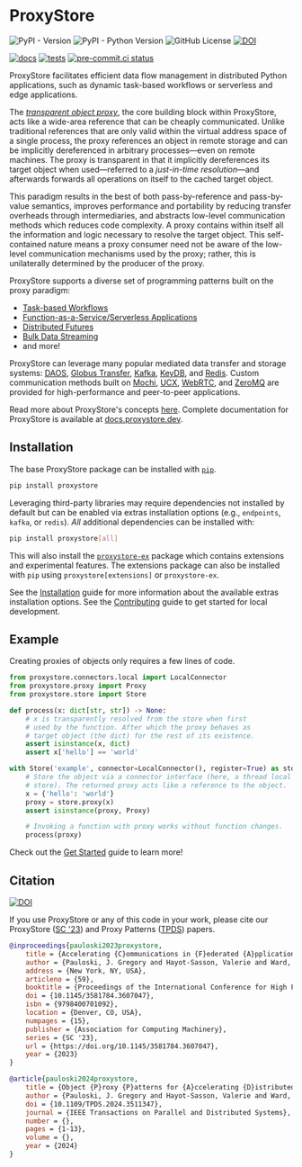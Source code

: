 # ProxyStore

![PyPI - Version](https://img.shields.io/pypi/v/proxystore)
![PyPI - Python Version](https://img.shields.io/pypi/pyversions/proxystore)
![GitHub License](https://img.shields.io/github/license/proxystore/proxystore)
[![DOI](https://zenodo.org/badge/DOI/10.5281/zenodo.8077899.svg)](https://doi.org/10.5281/zenodo.8077899)

[![docs](https://github.com/proxystore/proxystore/actions/workflows/docs.yml/badge.svg)](https://github.com/proxystore/proxystore/actions/workflows/docs.yml)
[![tests](https://github.com/proxystore/proxystore/actions/workflows/tests.yml/badge.svg?label=tests)](https://github.com/proxystore/proxystore/actions)
[![pre-commit.ci status](https://results.pre-commit.ci/badge/github/proxystore/proxystore/main.svg)](https://results.pre-commit.ci/latest/github/proxystore/proxystore/main)

ProxyStore facilitates efficient data flow management in distributed Python applications, such as dynamic task-based workflows or serverless and edge applications.

The [*transparent object proxy*](https://docs.proxystore.dev/latest/concepts/proxy/), the core building block within ProxyStore, acts like a wide-area reference that can be cheaply communicated.
Unlike traditional references that are only valid within the virtual address space of a single process, the proxy references an object in remote storage and can be implicitly dereferenced in arbitrary processes—even on remote machines.
The proxy is transparent in that it implicitly dereferences its target object when used—referred to a *just-in-time resolution*—and afterwards forwards all operations on itself to the cached target object.

This paradigm results in the best of both pass-by-reference and pass-by-value semantics, improves performance and portability by reducing transfer overheads through intermediaries, and abstracts low-level communication methods which reduces code complexity.
A proxy contains within itself all the information and logic necessary to resolve the target object.
This self-contained nature means a proxy consumer need not be aware of the low-level communication mechanisms used by the proxy; rather, this is unilaterally determined by the producer of the proxy.

ProxyStore supports a diverse set of programming patterns built on the proxy paradigm:

* [Task-based Workflows](https://arxiv.org/abs/2303.08803)
* [Function-as-a-Service/Serverless Applications](https://docs.proxystore.dev/latest/guides/globus-compute/)
* [Distributed Futures](https://docs.proxystore.dev/latest/guides/proxy-futures/)
* [Bulk Data Streaming](https://docs.proxystore.dev/latest/guides/streaming/)
* and more!

ProxyStore can leverage many popular mediated data transfer and storage systems:
[DAOS](https://docs.daos.io/v2.4/),
[Globus Transfer](https://www.globus.org/data-transfer),
[Kafka](https://kafka.apache.org/),
[KeyDB](https://docs.keydb.dev/), and
[Redis](https://redis.io/).
Custom communication methods built on
[Mochi](https://mochi.readthedocs.io/en/latest/margo.html),
[UCX](https://openucx.org/),
[WebRTC](https://webrtc.org/), and
[ZeroMQ](https://zeromq.org/)
are provided for high-performance and peer-to-peer applications.

Read more about ProxyStore's concepts [here](https://docs.proxystore.dev/latest/concepts/).
Complete documentation for ProxyStore is available at
[docs.proxystore.dev](https://docs.proxystore.dev).

## Installation

The base ProxyStore package can be installed with [`pip`](https://pip.pypa.io/en/stable/).
```bash
pip install proxystore
```

Leveraging third-party libraries may require dependencies not installed by default but can be enabled via extras installation options (e.g., `endpoints`, `kafka`, or `redis`).
*All* additional dependencies can be installed with:
```bash
pip install proxystore[all]
```
This will also install the [`proxystore-ex`](https://extensions.proxystore.dev/)
package which contains extensions and experimental features.
The extensions package can also be installed with `pip` using
`proxystore[extensions]` or `proxystore-ex`.

See the [Installation](https://docs.proxystore.dev/latest/installation) guide
for more information about the available extras installation options.
See the [Contributing](https://docs.proxystore.dev/latest/contributing) guide
to get started for local development.

## Example

Creating proxies of objects only requires a few lines of code.

```python
from proxystore.connectors.local import LocalConnector
from proxystore.proxy import Proxy
from proxystore.store import Store

def process(x: dict[str, str]) -> None:
    # x is transparently resolved from the store when first
    # used by the function. After which the proxy behaves as
    # target object (the dict) for the rest of its existence.
    assert isinstance(x, dict)
    assert x['hello'] == 'world'

with Store('example', connector=LocalConnector(), register=True) as store:
    # Store the object via a connector interface (here, a thread local
    # store). The returned proxy acts like a reference to the object.
    x = {'hello': 'world'}
    proxy = store.proxy(x)
    assert isinstance(proxy, Proxy)

    # Invoking a function with proxy works without function changes.
    process(proxy)
```

Check out the [Get Started](https://docs.proxystore.dev/latest/get-started)
guide to learn more!

## Citation

[![DOI](https://zenodo.org/badge/DOI/10.5281/zenodo.8077899.svg)](https://doi.org/10.5281/zenodo.8077899)

If you use ProxyStore or any of this code in your work, please cite our ProxyStore ([SC '23](https://dl.acm.org/doi/10.1145/3581784.3607047)) and Proxy Patterns ([TPDS](https://ieeexplore.ieee.org/document/10776778)) papers.
```bib
@inproceedings{pauloski2023proxystore,
    title = {Accelerating {C}ommunications in {F}ederated {A}pplications with {T}ransparent {O}bject {P}roxies},
    author = {Pauloski, J. Gregory and Hayot-Sasson, Valerie and Ward, Logan and Hudson, Nathaniel and Sabino, Charlie and Baughman, Matt and Chard, Kyle and Foster, Ian},
    address = {New York, NY, USA},
    articleno = {59},
    booktitle = {Proceedings of the International Conference for High Performance Computing, Networking, Storage and Analysis},
    doi = {10.1145/3581784.3607047},
    isbn = {9798400701092},
    location = {Denver, CO, USA},
    numpages = {15},
    publisher = {Association for Computing Machinery},
    series = {SC '23},
    url = {https://doi.org/10.1145/3581784.3607047},
    year = {2023}
}

@article{pauloski2024proxystore,
    title = {Object {P}roxy {P}atterns for {A}ccelerating {D}istributed {A}pplications},
    author = {Pauloski, J. Gregory and Hayot-Sasson, Valerie and Ward, Logan and Brace, Alexander and Bauer, André and Chard, Kyle and Foster, Ian},
    doi = {10.1109/TPDS.2024.3511347},
    journal = {IEEE Transactions on Parallel and Distributed Systems},
    number = {},
    pages = {1-13},
    volume = {},
    year = {2024}
}
```
